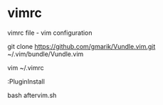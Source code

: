 # vimrc
vimrc file - vim configuration

git clone https://github.com/gmarik/Vundle.vim.git ~/.vim/bundle/Vundle.vim

vim ~/.vimrc

:PluginInstall

bash aftervim.sh
